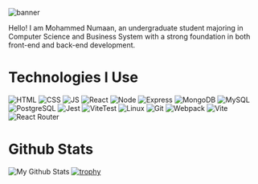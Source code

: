 ![banner](https://github.com/user-attachments/assets/b04355ab-377e-4b62-895e-733b35fc7fa2)

Hello! I am Mohammed Numaan, an undergraduate student majoring in Computer Science and Business System with a strong foundation in both front-end and back-end development.

# Technologies I Use
![HTML](https://img.shields.io/badge/html-mu?style=for-the-badge&logo=html5&logoColor=%23E34F26&labelColor=black&color=black)
![CSS](https://img.shields.io/badge/css-ss?style=for-the-badge&logo=css3&logoColor=%231572B6&labelColor=black&color=black)
![JS](https://img.shields.io/badge/javascript-lang?style=for-the-badge&logo=javascript&logoColor=%23F7DF1E&labelColor=black&color=black)
![React](https://img.shields.io/badge/React-library?style=for-the-badge&logo=react&logoColor=%2361DAFB&labelColor=black&color=black)
![Node](https://img.shields.io/badge/node-js?style=for-the-badge&logo=nodedotjs&logoColor=%23339933&labelColor=black&color=black)
![Express](https://img.shields.io/badge/express-framework?style=for-the-badge&logo=express&logoColor=%23FFFFFF&labelColor=black&color=black)
![MongoDB](https://img.shields.io/badge/mongodb-db?style=for-the-badge&logo=mongodb&logoColor=%2347A248&labelColor=black&color=black)
![MySQL](https://img.shields.io/badge/mysql-db?style=for-the-badge&logo=mysql&logoColor=%234479A1&labelColor=black&color=black)
![PostgreSQL](https://img.shields.io/badge/postgresql-db?style=for-the-badge&logo=postgresql&logoColor=%234169E1&labelColor=black&color=black)
![Jest](https://img.shields.io/badge/jest-fw?style=for-the-badge&logo=jest&logoColor=%23C21325&labelColor=black&color=black)
![ViteTest](https://img.shields.io/badge/vitest-tool?style=for-the-badge&logo=vitest&logoColor=%236E9F18&labelColor=black&color=black)
![Linux](https://img.shields.io/badge/linux-tool?style=for-the-badge&logo=linux&logoColor=%23FCC624&labelColor=black&color=black)
![Git](https://img.shields.io/badge/git-vc?style=for-the-badge&logo=git&logoColor=%23F05032&labelColor=black&color=black)
![Webpack](https://img.shields.io/badge/Webpack-bundler?style=for-the-badge&logo=webpack&logoColor=%238DD6F9&labelColor=black&color=black)
![Vite](https://img.shields.io/badge/vite-tool?style=for-the-badge&logo=vite&logoColor=%23646CFF&labelColor=black&color=black)
![React Router](https://img.shields.io/badge/reactrouter-tool?style=for-the-badge&logo=reactrouter&logoColor=%23CA4245&labelColor=black&color=black)


# Github Stats

![My Github Stats](https://github-readme-stats.vercel.app/api?username=mohammednumaan&show_icons=true&theme=blue_navy)
[![trophy](https://github-profile-trophy.vercel.app/?username=mohammednumaan&theme=juicyfresh)](https://github.com/ryo-ma/github-profile-trophy)


















